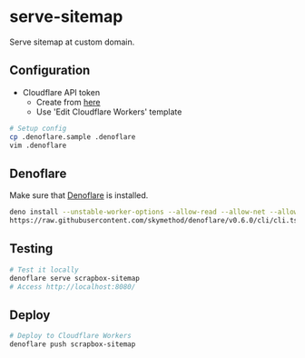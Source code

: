 # serve-sitemap

Serve sitemap at custom domain.

## Configuration
- Cloudflare API token
    - Create from [here](https://dash.cloudflare.com/profile/api-tokens)
    - Use 'Edit Cloudflare Workers' template
```sh
# Setup config
cp .denoflare.sample .denoflare
vim .denoflare
```

## Denoflare
Make sure that [Denoflare](https://denoflare.dev/cli/) is installed.
```sh
deno install --unstable-worker-options --allow-read --allow-net --allow-env --allow-run --name denoflare --force \
https://raw.githubusercontent.com/skymethod/denoflare/v0.6.0/cli/cli.ts
```

## Testing
```sh
# Test it locally
denoflare serve scrapbox-sitemap
# Access http://localhost:8080/
```

## Deploy
```sh
# Deploy to Cloudflare Workers
denoflare push scrapbox-sitemap
```

